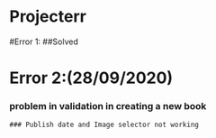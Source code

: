 # Projecterr

#Error 1:
  ##Solved
# Error 2:(28/09/2020)
  ### problem in validation in creating a new book
    ### Publish date and Image selector not working 
